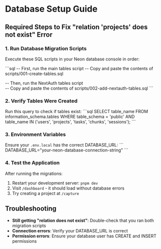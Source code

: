 # Database Setup Guide

## Required Steps to Fix "relation 'projects' does not exist" Error

### 1. Run Database Migration Scripts

Execute these SQL scripts in your Neon database console in order:

\`\`\`sql
-- First, run the main tables script
-- Copy and paste the contents of scripts/001-create-tables.sql

-- Then, run the NextAuth tables script  
-- Copy and paste the contents of scripts/002-add-nextauth-tables.sql
\`\`\`

### 2. Verify Tables Were Created

Run this query to check if tables exist:
\`\`\`sql
SELECT table_name 
FROM information_schema.tables 
WHERE table_schema = 'public' 
AND table_name IN ('users', 'projects', 'tasks', 'chunks', 'sessions');
\`\`\`

### 3. Environment Variables

Ensure your `.env.local` has the correct DATABASE_URL:
\`\`\`
DATABASE_URL="your-neon-database-connection-string"
\`\`\`

### 4. Test the Application

After running the migrations:
1. Restart your development server: `pnpm dev`
2. Visit `/dashboard` - it should load without database errors
3. Try creating a project at `/capture`

## Troubleshooting

- **Still getting "relation does not exist"**: Double-check that you ran both migration scripts
- **Connection errors**: Verify your DATABASE_URL is correct
- **Permission errors**: Ensure your database user has CREATE and INSERT permissions

